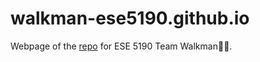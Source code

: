 # walkman-ese5190.github.io
Webpage of the [repo](https://github.com/walkman-ese5190/ese-5190_final_project) for ESE 5190 Team Walkman🚶‍♂️.
